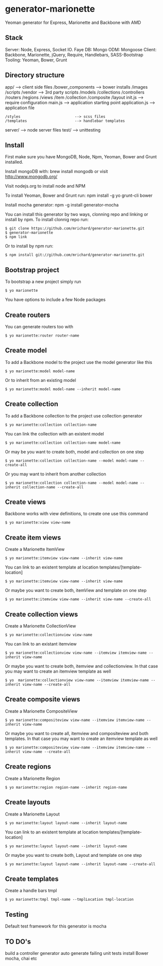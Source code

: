 generator-marionette
======================

Yeoman generator for Express, Marionette and Backbone with AMD

Stack
-------
Server: Node, Express, Socket IO. Faye
DB: Mongo
ODM: Mongoose
Client: Backbone, Marionette, jQuery, Require, Handlebars, SASS-Bootstrap
Tooling: Yeoman, Bower, Grunt


Directory structure
-------
app/                                --> client side files
    /bower_components               --> bower installs
    /images
    /scripts
        /vendor                     --> 3rd party scripts
        /models
        /collections
        /controllers
        /routers
        /regions
        /views
            /item
            /collection
            /composite
            /layout
        init.js                     --> require configuration
        main.js                     --> application starting point
        application.js              --> application file

    /styles                         --> scss files
    /templates                      --> handlebar templates

server/                             --> node server files
test/                               --> unittesting


Install
-------
First make sure you have MongoDB, Node, Npm, Yeoman, Bower and Grunt installed.

Install mongoDB with: brew install mongodb or visit http://www.mongodb.org/

Visit nodejs.org to install node and NPM

To install Yeoman, Bower and Grunt run: npm install -g yo grunt-cli bower

Install mocha generator: npm -g install generator-mocha

You can install this generator by two ways, clonning repo and linking or install by npm. To install clonnig repo run:

    $ git clone https://github.com/mrichard/generator-marionette.git
    $ generator-marionette
    $ npm link

Or to install by npm run:

    $ npm install git://github.com/mrichard/generator-marionette.git



Bootstrap project
-----------------
To bootstrap a new project simply run

    $ yo marionette

You have options to include a few Node packages



Create routers
--------------
You can generate routers too with

    $ yo marionette:router router-name



Create model
------------
To add a Backbone model to the project use the model generator like this

    $ yo marionette:model model-name

Or to inherit from an existing model

    $ yo marionette:model model-name --inherit model-name



Create collection
-----------------
To add a Backbone collection to the project use collection generator

    $ yo marionette:collection collection-name

You can link the collection with an existent model

    $ yo marionette:collection collection-name model-name

Or may be you want to create both, model and collection on one step

    $ yo marionette:collection collection-name --model model-name --create-all

Or you may want to inherit from another collection

    $ yo marionette:collection collection-name --model model-name --inherit collection-name --create-all




Create views
------------
Backbone works with view definitions, to create one use this command

    $ yo marionette:view view-name




Create item views
------------
Create a Marionette ItemView

    $ yo marionette:itemview view-name --inherit view-name

You can link to an existent template at location templates/[template-location]

    $ yo marionette:itemview view-name --inherit view-name

Or maybe you want to create both, itemView and template on one step

    $ yo marionette:itemview view-name --inherit view-name --create-all



Create collection views
------------
Create a Marionette CollectionView

    $ yo marionette:collectionview view-name

You can link to an existant itemview 

    $ yo marionette:collectionview view-name --itemview itemview-name --inherit view-name

Or maybe you want to create both, itemview and collectionview. In that case you may want to create an itemview template as well

    $ yo  marionette:collectionview view-name --itemview itemview-name --inherit view-name --create-all




Create composite views
------------
Create a Marionette CompositeView

    $ yo marionette:compositeview view-name --itemview itemview-name --inherit view-name

Or maybe you want to create all, itemview and compositeview and both templates. In that case you may want to create an itemview template as well

    $ yo marionette:compositeview view-name --itemview itemview-name --inherit view-name --create-all




Create regions
------------
Create a Marionette Region

    $ yo marionette:region region-name --inherit region-name




Create layouts
------------
Create a Marionette Layout

    $ yo marionette:layout layout-name --inherit layout-name

You can link to an existent template at location templates/[template-location]

    $ yo marionette:layout layout-name --inherit layout-name

Or maybe you want to create both, Layout and template on one step

    $ yo marionette:layout layout-name --inherit layout-name --create-all




Create templates
------------
Create a handle bars tmpl

    $ yo marionette:tmpl tmpl-name --tmplLocation tmpl-location




Testing
-------
Default test framework for this generator is mocha



TO DO's
------- 
build a controller generator
auto generate failing unit tests
install Bower mocha, chai etc
